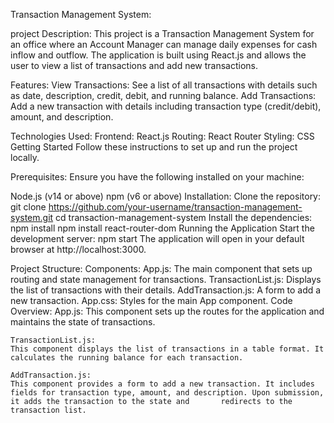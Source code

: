 Transaction Management System:

project Description:
This project is a Transaction Management System for an office where an Account Manager can manage daily expenses for cash inflow and outflow. The application is built using React.js and allows the user to view a list of transactions and add new transactions.

Features:
View Transactions: See a list of all transactions with details such as date, description, credit, debit, and running balance.
Add Transactions: Add a new transaction with details including transaction type (credit/debit), amount, and description.

Technologies Used:
Frontend: React.js
Routing: React Router
Styling: CSS
Getting Started
Follow these instructions to set up and run the project locally.

Prerequisites:
Ensure you have the following installed on your machine:

Node.js (v14 or above)
npm (v6 or above)
Installation:
  Clone the repository:
    git clone https://github.com/your-username/transaction-management-system.git
    cd transaction-management-system
  Install the dependencies:
    npm install
    npm install react-router-dom
  Running the Application
    Start the development server:
      npm start
  The application will open in your default browser at http://localhost:3000.

Project Structure:
  Components:
    App.js: The main component that sets up routing and state management for transactions.
    TransactionList.js: Displays the list of transactions with their details.
    AddTransaction.js: A form to add a new transaction.
    App.css: Styles for the main App component.
  Code Overview:
    App.js:
    This component sets up the routes for the application and maintains the state of transactions.
  
    TransactionList.js:
    This component displays the list of transactions in a table format. It calculates the running balance for each transaction.

    AddTransaction.js:
    This component provides a form to add a new transaction. It includes fields for transaction type, amount, and description. Upon submission, it adds the transaction to the state and       redirects to the transaction list.
